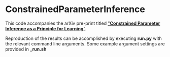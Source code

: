 # ConstrainedParameterInference

This code accompanies the arXiv pre-print titled ["**Constrained Parameter Inference as a Principle for Learning**"](https://arxiv.org/abs/2203.13203).

Reproduction of the results can be accomplished by executing **run.py** with the relevant command line arguments.
Some example argument settings are provided in **_run.sh**
